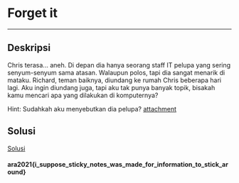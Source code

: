 # Forget it
---
## Deskripsi
Chris terasa... aneh. Di depan dia hanya seorang staff IT pelupa yang sering senyum-senyum sama atasan. Walaupun polos, tapi dia sangat menarik di mataku. Richard, teman baiknya, diundang ke rumah Chris beberapa hari lagi. Aku ingin diundang juga, tapi aku tak punya banyak topik, bisakah kamu mencari apa yang dilakukan di komputernya?

Hint:
Sudahkah aku menyebutkan dia pelupa?
[attachment](https://drive.google.com/file/d/14Vy_hB4J_OGntWKkIsmPSay2alDP1b7M/view?usp=sharing)
## Solusi
[Solusi](Forget_it_Solution.pdf)
#### ara2021{i_suppose_sticky_notes_was_made_for_information_to_stick_around}